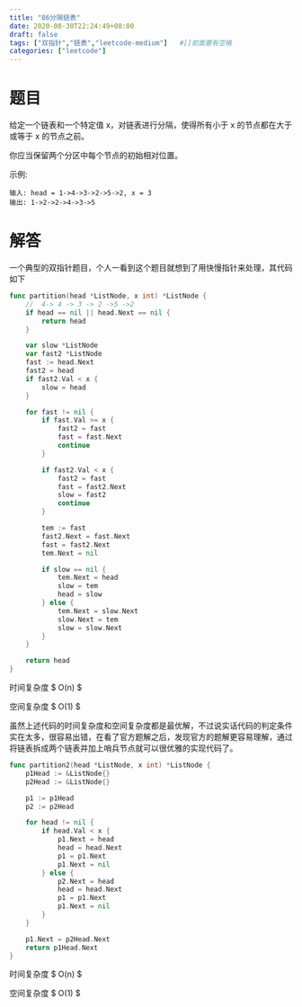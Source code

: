 ```yaml
---
title: "86分隔链表"
date: 2020-08-30T22:24:49+08:00
draft: false
tags: ["双指针","链表","leetcode-medium"]   #[]前面要有空格
categories: ["leetcode"]
---
```


# 题目

给定一个链表和一个特定值 x，对链表进行分隔，使得所有小于 x 的节点都在大于或等于 x 的节点之前。<!--more-->

你应当保留两个分区中每个节点的初始相对位置。




示例:
```
输入: head = 1->4->3->2->5->2, x = 3
输出: 1->2->2->4->3->5
```



# 解答

一个典型的双指针题目，个人一看到这个题目就想到了用快慢指针来处理，其代码如下

```go
func partition(head *ListNode, x int) *ListNode {
	//  4-> 4 -> 3 -> 2 ->5 ->2
	if head == nil || head.Next == nil {
		return head
	}

	var slow *ListNode
	var fast2 *ListNode
	fast := head.Next
	fast2 = head
	if fast2.Val < x {
		slow = head
	}

	for fast != nil {
		if fast.Val >= x {
			fast2 = fast
			fast = fast.Next
			continue
		}

		if fast2.Val < x {
			fast2 = fast
			fast = fast2.Next
			slow = fast2
			continue
		}

		tem := fast
		fast2.Next = fast.Next
		fast = fast2.Next
		tem.Next = nil

		if slow == nil {
			tem.Next = head
			slow = tem
			head = slow
		} else {
			tem.Next = slow.Next
			slow.Next = tem
			slow = slow.Next
		}
	}

	return head
}
```

时间复杂度 $ O(n) $

空间复杂度 $ O(1) $



虽然上述代码的时间复杂度和空间复杂度都是最优解，不过说实话代码的判定条件实在太多，很容易出错，在看了官方题解之后，发现官方的题解更容易理解，通过将链表拆成两个链表并加上哨兵节点就可以很优雅的实现代码了。

```go
func partition2(head *ListNode, x int) *ListNode {
	p1Head := &ListNode{}
	p2Head := &ListNode{}

	p1 := p1Head
	p2 := p2Head

	for head != nil {
		if head.Val < x {
			p1.Next = head
			head = head.Next
			p1 = p1.Next
			p1.Next = nil
		} else {
			p2.Next = head
			head = head.Next
			p1 = p1.Next
			p1.Next = nil
		}
	}

	p1.Next = p2Head.Next
	return p1Head.Next
}
```

时间复杂度 $ O(n) $

空间复杂度 $ O(1) $

